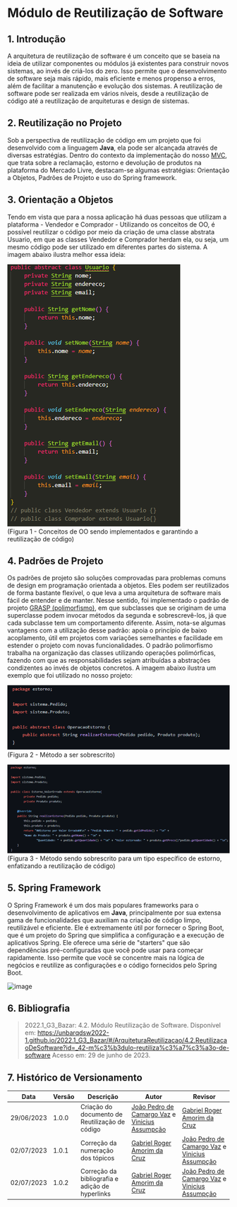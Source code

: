 # Módulo de Reutilização de Software
## 1. Introdução

A arquitetura de reutilização de software é um conceito que se baseia na ideia de utilizar componentes ou módulos já existentes para construir novos sistemas, ao invés de criá-los do zero. Isso permite que o desenvolvimento de software seja mais rápido, mais eficiente e menos propenso a erros, além de facilitar a manutenção e evolução dos sistemas. A reutilização de software pode ser realizada em vários níveis, desde a reutilização de código até a reutilização de arquiteturas e design de sistemas.

## 2. Reutilização no Projeto

Sob a perspectiva de reutilização de código em um projeto que foi desenvolvido com a linguagem **Java**, ela pode ser alcançada através de diversas estratégias. Dentro do contexto da implementação do nosso [MVC](https://unbarqdsw2023-1.github.io/2023.1_G3_ProjetoMercadoLivre/#/PadroesDeProjeto/MVC?id=mvc-model-view-controller), que trata sobre a reclamação, estorno e devolução de produtos na plataforma do Mercado Livre, destacam-se algumas estratégias: Orientação a Objetos, Padrões de Projeto e uso do Spring framework.

## 3. Orientação a Objetos

Tendo em vista que para a nossa aplicação há duas pessoas que utilizam a plataforma - Vendedor e Comprador - Utilizando os conceitos de OO, é possível reutilizar o código por meio da criação de uma classe abstrata Usuario, em que as classes Vendedor e Comprador herdam ela, ou seja, um mesmo código pode ser utilizado em diferentes partes do sistema. A imagem abaixo ilustra melhor essa ideia:

![imagem](../Assets/ReutilizacaoSoft3.PNG)</br>
(Figura 1 - Conceitos de OO sendo implementados e garantindo a reutilização de código)

## 4. Padrões de Projeto

Os padrões de projeto são soluções comprovadas para problemas comuns de design em programação orientada a objetos. Eles podem ser reutilizados de forma bastante flexível, o que leva a uma arquitetura de software mais fácil de entender e de manter. Nesse sentido, foi implementado o padrão de projeto [GRASP (polimorfismo)](https://unbarqdsw2023-1.github.io/2023.1_G3_ProjetoMercadoLivre/#/PadroesDeProjeto/GRASPs/GRASP_Polimorfismo?id=grasp-polimorfismo), em que subclasses que se originam de uma superclasse podem invocar métodos da segunda e sobrescrevê-los, já que cada subclasse tem um comportamento diferente. Assim, nota-se algumas vantagens com a utilização desse padrão: apoia o princípio de baixo acoplamento, útil em projetos com variações semelhantes e facilidade em estender o projeto com novas funcionalidades. O padrão polimorfismo trabalha na organização das classes utilizando operações polimórficas, fazendo com que as responsabilidades sejam atribuídas a abstrações condizentes ao invés de objetos concretos. A imagem abaixo ilustra um exemplo que foi utilizado no nosso projeto:

![image](../Assets/ReutilizacaoSoft1.PNG)</br>
(Figura 2 - Método a ser sobrescrito)

![image](../Assets/ReutilizacaoSoft2.PNG)</br>
(Figura 3 - Método sendo sobrescrito para um tipo específico de estorno, enfatizando a reutilização de código)

## 5. Spring Framework

O Spring Framework é um dos mais populares frameworks para o desenvolvimento de aplicativos em **Java**, principalmente por sua extensa gama de funcionalidades que auxiliam na criação de código limpo, reutilizável e eficiente. Ele é extremamente útil por fornecer o Spring Boot, que é um projeto do Spring que simplifica a configuração e a execução de aplicativos Spring. Ele oferece uma série de "starters" que são dependências pré-configuradas que você pode usar para começar rapidamente. Isso permite que você se concentre mais na lógica de negócios e reutilize as configurações e o código fornecidos pelo Spring Boot.

![image](../Assets/ReutilizacaoSoft4.PNG)

## 6. Bibliografia

> 2022.1_G3_Bazar: 4.2. Módulo Reutilização de Software. Disponível em: <https://unbarqdsw2022-1.github.io/2022.1_G3_Bazar/#/ArquiteturaReutilizacao/4.2.ReutilizacaoDeSoftware?id=_42-m%c3%b3dulo-reutiliza%c3%a7%c3%a3o-de-software> Acesso em: 29 de junho de 2023.

## 7. Histórico de Versionamento

|    Data    | Versão |            Descrição           |       Autor     |    Revisor    |
|  --------  |  ----  |            ----------          | --------------- |    -------    |
| 29/06/2023 |  1.0.0 |  Criação do documento de Reutilização de código | [João Pedro de Camargo Vaz](https://github.com/JoaoPedro0803) e [Vinicius Assumpção](https://github.com/viniman27) | [Gabriel Roger Amorim da Cruz](https://github.com/GabrielRoger07)|
| 02/07/2023 | 1.0.1 | Correção da numeração dos tópicos | [Gabriel Roger Amorim da Cruz](https://github.com/GabrielRoger07) | [João Pedro de Camargo Vaz](https://github.com/JoaoPedro0803) e [Vinicius Assumpção](https://github.com/viniman27) |
| 02/07/2023 | 1.0.2 | Correção da bibliografia e adição de hyperlinks | [Gabriel Roger Amorim da Cruz](https://github.com/GabrielRoger07) | [João Pedro de Camargo Vaz](https://github.com/JoaoPedro0803) e [Vinicius Assumpção](https://github.com/viniman27) |

